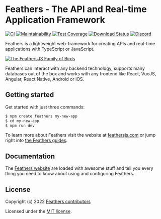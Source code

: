 # Feathers - The API and Real-time Application Framework

[![CI](https://github.com/feathersjs/feathers/workflows/CI/badge.svg)](https://github.com/feathersjs/feathers/actions?query=workflow%3ACI)
[![Maintainability](https://api.codeclimate.com/v1/badges/cb5ec42a2d0cc1a47a02/maintainability)](https://codeclimate.com/github/feathersjs/feathers/maintainability)
[![Test Coverage](https://api.codeclimate.com/v1/badges/cb5ec42a2d0cc1a47a02/test_coverage)](https://codeclimate.com/github/feathersjs/feathers/test_coverage)
[![Download Status](https://img.shields.io/npm/dm/@feathersjs/feathers.svg?style=flat-square)](https://www.npmjs.com/package/@feathersjs/feathers)
[![Discord](https://badgen.net/badge/icon/discord?icon=discord&label)](https://discord.gg/qa8kez8QBx)

Feathers is a lightweight web-framework for creating APIs and real-time applications with TypeScript or JavaScript.

<a href="https://feathersjs.com" title="FeathersJS">
  <img src="https://user-images.githubusercontent.com/128857/173851241-b52de3b8-468d-4ac3-a4b3-eaae9c8b7f77.jpg" alt="The FeathersJS Family of Birds">
</a>

Feathers can interact with any backend technology, supports many databases out of the box and works with any frontend like React, VueJS, Angular, React Native, Android or iOS.

## Getting started

Get started with just three commands:

```bash
$ npm create feathers my-new-app
$ cd my-new-app
$ npm run dev
```

To learn more about Feathers visit the website at [feathersjs.com](http://feathersjs.com) or jump right into [the Feathers guides](https://docs.feathersjs.com/guides/).

## Documentation

The [Feathers website](http://feathersjs.com) are loaded with awesome stuff and tell you every thing you need to know about using and configuring Feathers.

## License

Copyright (c) 2022 [Feathers contributors](https://github.com/feathersjs/feathers/graphs/contributors)

Licensed under the [MIT license](LICENSE).
